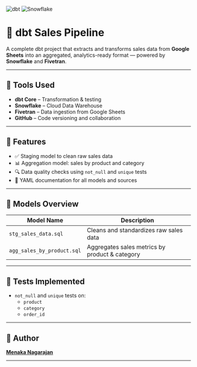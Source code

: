 ![dbt](https://img.shields.io/badge/dbt-Analytics-informational)
![Snowflake](https://img.shields.io/badge/Snowflake-Warehouse-blue)

# 🧠 dbt Sales Pipeline

A complete dbt project that extracts and transforms sales data from **Google Sheets** into an aggregated, analytics-ready format — powered by **Snowflake** and **Fivetran**.

---

## 🔧 Tools Used

- **dbt Core** – Transformation & testing
- **Snowflake** – Cloud Data Warehouse
- **Fivetran** – Data ingestion from Google Sheets
- **GitHub** – Code versioning and collaboration

---

## 🚀 Features

- ✅ Staging model to clean raw sales data
- 📊 Aggregation model: sales by product and category
- 🔍 Data quality checks using `not_null` and `unique` tests
- 📁 YAML documentation for all models and sources

---

## 📁 Models Overview

| Model Name              | Description                                  |
|-------------------------|----------------------------------------------|
| `stg_sales_data.sql`     | Cleans and standardizes raw sales data       |
| `agg_sales_by_product.sql` | Aggregates sales metrics by product & category |

---

## 🧪 Tests Implemented

- `not_null` and `unique` tests on:
  - `product`
  - `category`
  - `order_id`

---

## 👤 Author

[**Menaka Nagarajan**](https://www.linkedin.com/in/menakanagarajan/)

---

